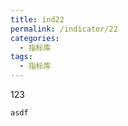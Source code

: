 ```yaml
---
title: ind22
permalink: /indicator/22
categories:
  - 指标库
tags:
  - 指标库
---
```


123


```js
asdf
```